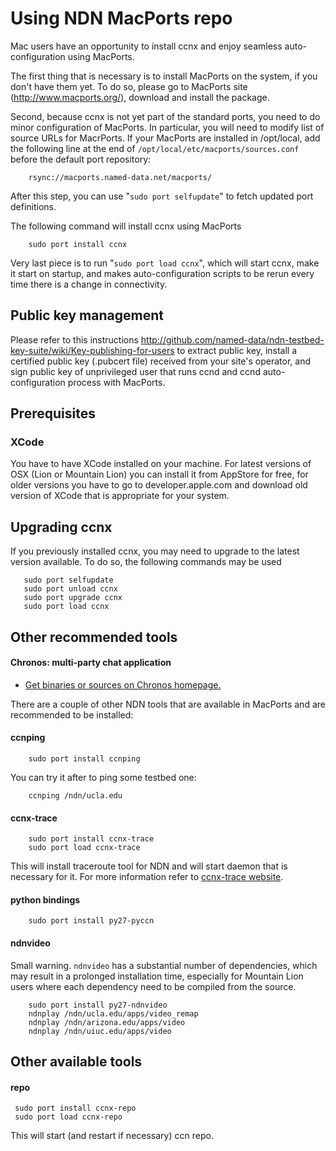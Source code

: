 Using NDN MacPorts repo
=======================

Mac users have an opportunity to install ccnx and enjoy seamless auto-configuration using MacPorts.

The first thing that is necessary is to install MacPorts on the system, if you don't have them yet. To do so, please go to MacPorts site (http://www.macports.org/), download and install the package.

Second, because ccnx is not yet part of the standard ports, you need to do minor configuration of MacPorts. In particular, you will need to modify list of source URLs for MacrPorts. If your MacPorts are installed in /opt/local, add the following line at the end of `/opt/local/etc/macports/sources.conf` before the default port repository:

        rsync://macports.named-data.net/macports/

After this step, you can use "`sudo port selfupdate`" to fetch updated port definitions.

The following command will install ccnx using MacPorts

        sudo port install ccnx

Very last piece is to run "`sudo port load ccnx`", which will start ccnx, make it start on startup, and makes auto-configuration scripts to be rerun every time there is a change in connectivity. 

Public key management
---------------------

Please refer to this instructions http://github.com/named-data/ndn-testbed-key-suite/wiki/Key-publishing-for-users to extract public key, install a certified public key (.pubcert file) received from your site's operator, and sign public key of unprivileged user that runs ccnd and ccnd auto-configuration process with MacPorts.

Prerequisites
-------------

### XCode

You have to have XCode installed on your machine.  For latest versions of OSX (Lion or Mountain Lion) you can install it from AppStore for free, for older versions you have to go to developer.apple.com and download old version of XCode that is appropriate for your system.

Upgrading ccnx
-----------------

If you previously installed ccnx, you may need to upgrade to the latest version available.  To do so, the following commands may be used

       sudo port selfupdate
       sudo port unload ccnx
       sudo port upgrade ccnx
       sudo port load ccnx

Other recommended tools
-----------------------------

#### Chronos: multi-party chat application

* [Get binaries or sources on Chronos homepage.](http://irl.cs.ucla.edu/~zhenkai/chronos.html)

There are a couple of other NDN tools that are available in MacPorts and are recommended to be installed:

#### ccnping 

        sudo port install ccnping

You can try it after to ping some testbed one:

        ccnping /ndn/ucla.edu

#### ccnx-trace

        sudo port install ccnx-trace
        sudo port load ccnx-trace

This will install traceroute tool for NDN and will start daemon that is necessary for it.  For more information refer to [ccnx-trace website](http://code.google.com/p/ccnx-trace/).

#### python bindings

        sudo port install py27-pyccn

#### ndnvideo

Small warning. `ndnvideo` has a substantial number of dependencies, which may result in a prolonged installation time, especially for Mountain Lion users where each dependency need to be compiled from the source.

        sudo port install py27-ndnvideo
        ndnplay /ndn/ucla.edu/apps/video_remap
        ndnplay /ndn/arizona.edu/apps/video
        ndnplay /ndn/uiuc.edu/apps/video

Other available tools
-----------------------

#### repo

     sudo port install ccnx-repo
     sudo port load ccnx-repo

This will start (and restart if necessary) ccn repo.

